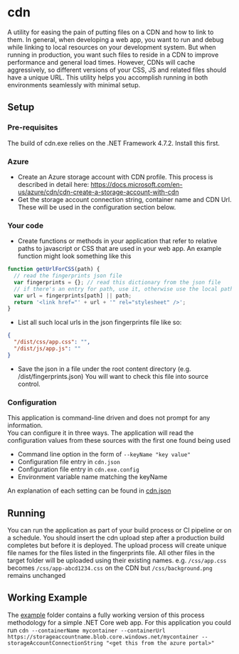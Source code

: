 # cdn
A utility for easing the pain of putting files on a CDN and how to link to them.
In general, when developing a web app, you want to run and debug while linking to local resources on your development system.
But when running in production, you want such files to reside in a CDN to improve performance and general load times.
However, CDNs will cache aggressively, so different versions of your CSS, JS and related files should have a unique URL.
This utility helps you accomplish running in both environments seamlessly with minimal setup.

## Setup

### Pre-requisites

The build of cdn.exe relies on the .NET Framework 4.7.2. Install this first.

### Azure

- Create an Azure storage account with CDN profile.  This process is described in detail here:  https://docs.microsoft.com/en-us/azure/cdn/cdn-create-a-storage-account-with-cdn
- Get the storage account connection string, container name and CDN Url.  These will be used in the configuration section below.

### Your code

- Create functions or methods in your application that refer to relative paths to javascript or CSS that are used in your web app. An example function might look something like this

```js
function getUrlForCSS(path) {
  // read the fingerprints json file
  var fingerprints = {}; // read this dictionary from the json file
  // if there's an entry for path, use it, otherwise use the local path
  var url = fingerprints[path] || path;
  return '<link href="' + url + '" rel="stylesheet" />';
}
```

- List all such local urls in the json fingerprints file like so:

```json
{
  "/dist/css/app.css": "",
  "/dist/js/app.js": ""
}
```

- Save the json in a file under the root content directory (e.g. /dist/fingerprints.json)  You will want to check this file into source control.

### Configuration

This application is command-line driven and does not prompt for any information.  
You can configure it in three ways.  The application will read the configuration values from these sources with the first one found being used

- Command line option in the form of `--keyName "key value"`
- Configuration file entry in `cdn.json`
- Configuration file entry in `cdn.exe.config`
- Environment variable name matching the keyName

An explanation of each setting can be found in [cdn.json](src/cdn.json)

## Running

You can run the application as part of your build process or CI pipeline or on a schedule.
You should insert the cdn upload step after a production build completes but before it is deployed.
The upload process will create unique file names for the files listed in the fingerprints file.
All other files in the target folder will be uploaded using their existing names.
e.g. `/css/app.css` becomes `/css/app-abcd1234.css` on the CDN but `/css/background.png` remains unchanged

## Working Example

The [example](example) folder contains a fully working version of this process methodology for a simple .NET Core web app.
For this application you could run `cdn --containerName mycontainer --containerUrl https://storageaccountname.blob.core.windows.net/mycontainer --storageAccountConnectionString "<get this from the azure portal>"`
